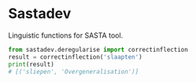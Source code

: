 # Sastadev

Linguistic functions for SASTA tool.

```python
from sastadev.deregularise import correctinflection
result = correctinflection('slaapten')
print(result)
# [('sliepen', 'Overgeneralisation')]
```
